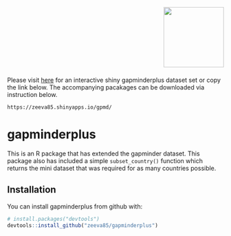 
<!-- README.md is generated from README.Rmd. Please edit that file -->
<img src="/Users/seevasantindran/Desktop/GitHub/stats545/hw08-zeeva85/gpmd/www/logo.png" align="right" height=140/>   

<br/><br/><br/><br/><br/>

<br/>
<br/>

Please visit [here][here] for an interactive shiny gapminderplus dataset set or copy the link below.
The accompanying pacakages can be downloaded via instruction below.

```
https://zeeva85.shinyapps.io/gpmd/

```

[here]: https://zeeva85.shinyapps.io/gpmd/    


gapminderplus
=============

This is an R package that has extended the gapminder dataset. This package also has included a simple `subset_country()` function which returns the mini dataset that was required for as many countries possible.

Installation
------------

You can install gapminderplus from github with:

``` r
# install.packages("devtools")
devtools::install_github("zeeva85/gapminderplus")
```
